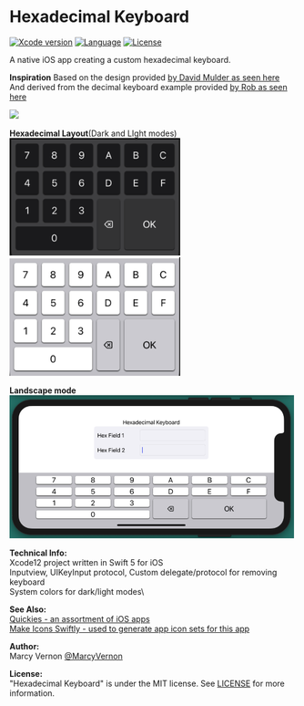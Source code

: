 # Hexadecimal Keyboard
[![Xcode version](https://img.shields.io/badge/xcode-12%20-brightgreen)](https://developer.apple.com/xcode/)
[![Language](https://img.shields.io/badge/swift-5.0-orange.svg)](https://developer.apple.com/swift)
[![License](https://img.shields.io/badge/license-MIT-blue.svg?style=flat)](http://mit-license.org)

A native iOS app creating a custom hexadecimal keyboard.

**Inspiration**
Based on the design provided [by David Mulder as seen here](https://ux.stackexchange.com/a/58605/128044)\
And derived from the decimal keyboard example provided [by Rob as seen here](https://stackoverflow.com/a/57275689/1816667)

<img src="GitHub-Images/HexKeyboard.gif" width="300">

**Hexadecimal Layout**(Dark and LIght modes)\
<img src="GitHub-Images/HexDarkMode.png" width="300">\
<img src="GitHub-Images/HexLightMode.png" width="300">

**Landscape mode**\
<img src="GitHub-Images/Landscape.png" width="500">

**Technical Info:** \
Xcode12  project written in Swift 5 for iOS\
Inputview, UIKeyInput protocol, Custom delegate/protocol for removing keyboard\
System colors for dark/light modes\

**See Also:** \
 [Quickies - an assortment of iOS apps](https://github.com/PepperoniJoe/Quickies)\
 [Make Icons Swiftly - used to generate app icon sets for this app](https://github.com/PepperoniJoe/Make-Icons-Swiftly)

**Author:** \
Marcy Vernon [@MarcyVernon](https://twitter.com/MarcyVernon)

**License:** \
"Hexadecimal Keyboard" is under the MIT license. See [LICENSE](/LICENSE) for more information.
